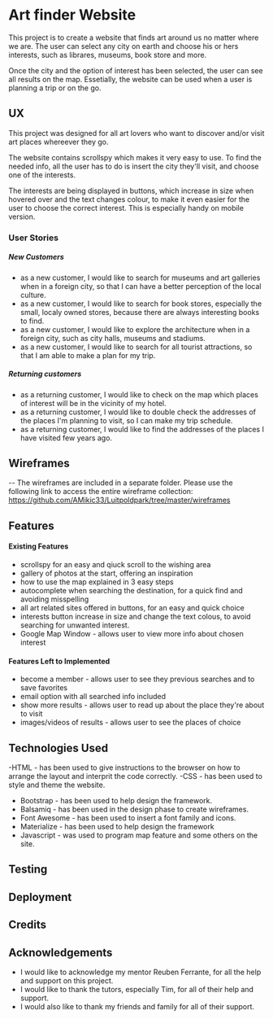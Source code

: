 # Art finder Website

This project is to create a website that finds art around us no matter where we are. The user can select any city on earth and choose his or hers interests, such as librares, museums, book store and more. 

Once the city and the option of interest has been selected, the user can see all results on the map. 
Essetially, the website can be used when a user is planning a trip or on the go. 

## UX

This project was designed for all art lovers who want to discover and/or visit art places whereever they go. 

The website contains scrollspy which makes it very easy to use. To find the needed info, all the user has to do is insert the city they'll visit, and choose one of the interests. 

The interests are being displayed in buttons, which increase in size when hovered over and the text changes colour, to make it even easier for the user to choose the correct interest. This is especially handy on mobile version.


### User Stories

##### New Customers

- as a new customer, I would like to search for museums and art galleries when in a foreign city, so that I can have a better perception of the local culture.
- as a new customer, I would like to search for book stores, especially the small, localy owned stores, because there are always interesting books to find. 
- as a new customer, I would like to explore the architecture when in a foreign city, such as city halls, museums and stadiums.
- as a new customer, I would like to search for all tourist attractions, so that I am able to make a plan for my trip.


##### Returning customers

- as a returning customer, I would like to check on the map which places of interest will be in the vicinity of my hotel. 
- as a returning customer, I would like to double check the addresses of the places I'm planning to visit, so I can make my trip schedule. 
- as a returning customer, I would like to find the addresses of the places I have visited few years ago.



## Wireframes

-- The wireframes are included in a separate folder. Please use the following link to access the entire wireframe collection:
https://github.com/AMikic33/Luitpoldpark/tree/master/wireframes



## Features

#### Existing Features

- scrollspy for an easy and qiuck scroll to the wishing area
- gallery of photos at the start, offering an inspiration
- how to use the map explained in 3 easy steps
- autocomplete when searching the destination, for a quick find and avoiding misspelling
- all art related sites offered in buttons, for an easy and quick choice
- interests button increase in size and change the text colous, to avoid searching for unwanted interest. 
- Google Map Window - allows user to view more info about chosen interest


#### Features Left to Implemented

- become a member - allows user to see they previous searches and to save favorites
- email option with all searched info included
- show more results - allows user to read up about the place they're about to visit
- images/videos of results - allows user to see the places of choice



## Technologies Used


-HTML - has been used to give instructions to the browser on how to arrange the layout and interprit the code correctly.
-CSS - has been used to style and theme the website.
- Bootstrap - has been used to help design the framework.
- Balsamiq - has been used in the design phase to create wireframes.
- Font Awesome - has been used to insert a font family and icons.
- Materialize - has been used to help design the framework
- Javascript - was used to program map feature and some others on the site.



## Testing

## Deployment

## Credits

## Acknowledgements

- I would like to acknowledge my mentor Reuben Ferrante, for all the help and support on this project.
- I would like to thank the tutors, especially Tim, for all of their help and support.
- I would also like to thank my friends and family for all of their support.








